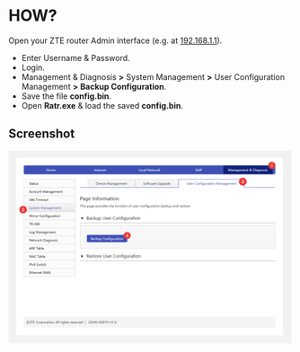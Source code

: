 # HOW?

Open your ZTE router Admin interface (e.g. at [192.168.1.1](http://192.168.1.1)).  

* Enter Username & Password.
* Login.
* Management & Diagnosis **>** System Management **>** User Configuration Management **>** **Backup Configuration**.
* Save the file **config.bin**.
* Open **Ratr.exe** & load the saved **config.bin**.

## Screenshot

![Ratr](./.assets/how.png)